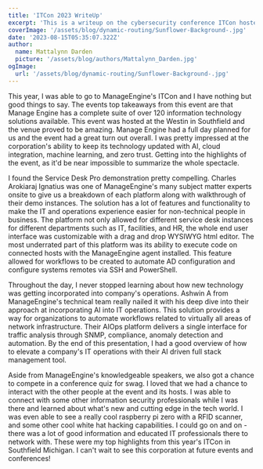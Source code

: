 ```yaml
---
title: 'ITCon 2023 WriteUp'
excerpt: 'This is a writeup on the cybersecurity conference ITCon hosted by Emagine Engine.'
coverImage: '/assets/blog/dynamic-routing/Sunflower-Background-.jpg'
date: '2023-08-15T05:35:07.322Z'
author:
  name: Mattalynn Darden
  picture: '/assets/blog/authors/Mattalynn_Darden.jpg'
ogImage:
  url: '/assets/blog/dynamic-routing/Sunflower-Background-.jpg'
---
```


This year, I was able to go to ManageEngine's ITCon and I have nothing but good things to say. The events top takeaways from this event are that Manage Engine has a complete suite of over 120 information technology solutions available. This event was hosted at the Westin in Southfield and the venue proved to be amazing. Manage Engine had a full day planned for us and the event had a great turn out overall. I was pretty impressed at the corporation's ability to keep its technology updated with AI, cloud integration, machine learning, and zero trust. Getting into the highlights of the event, as it'd be near impossible to summarize the whole spectacle.

I found the Service Desk Pro demonstration pretty compelling. Charles Arokiaraj Ignatius was one of ManageEngine's many subject matter experts onsite to give us a breakdown of each platform along with walkthrough of their demo instances. The solution has a lot of features and functionality to make the IT and operations experience easier for non-technical people in business. The platform not only allowed for different service desk instances for different departments such as IT, facilities, and HR, the whole end user interface was customizable with a drag and drop WYSIWYG html editor. The most underrated part of this platform was its ability to execute code on connected hosts with the ManageEngine agent installed. This feature allowed for workflows to be created to automate AD configuration and configure systems remotes via SSH and PowerShell.

Throughout the day, I never stopped learning about how new technology was getting incorporated into company's operations. Ashwin A from ManageEngine's technical team really nailed it with his deep dive into their approach at incorporating AI into IT operations. This solution provides a way for organizations to automate workflows related to virtually all areas of network infrastructure. Their AIOps platform delivers a single interface for traffic analysis through SNMP, compliance, anomaly detection and automation. By the end of this presentation, I had a good overview of how to elevate a company's IT operations with their AI driven full stack management tool.

Aside from ManageEngine's knowledgeable speakers, we also got a chance to compete in a conference quiz for swag. I loved that we had a chance to interact with the other people at the event and its hosts. I was able to connect with some other information security professionals while I was there and learned about what's new and cutting edge in the tech world. I was even able to see a really cool raspberry pi zero with a RFID scanner, and some other cool white hat hacking capabilities. I could go on and on - there was a lot of good information and educated IT professionals there to network with. These were my top highlights from this year's ITCon in Southfield Michigan. I can't wait to see this corporation at future events and conferences!
